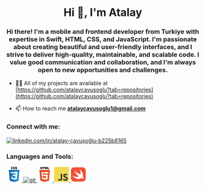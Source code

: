<h1 align="center">Hi 👋, I'm Atalay</h1>
<h3 align="center">Hi there! I'm a mobile and frontend developer from Turkiye with expertise in Swift, HTML, CSS, and JavaScript. I'm passionate about creating beautiful and user-friendly interfaces, and I strive to deliver high-quality, maintainable, and scalable code. I value good communication and collaboration, and I'm always open to new opportunities and challenges.</h3>

- 👨‍💻 All of my projects are available at [https://github.com/atalaycavusoglu?tab=repositories](https://github.com/atalaycavusoglu?tab=repositories)

- 📫 How to reach me **atalaycavusoglu1@gmail.com**

<h3 align="left">Connect with me:</h3>
<p align="left">
<a href="https://linkedin.com/in/linkedin.com/in/atalay-çavuşoğlu-b225b8165" target="blank"><img align="center" src="https://raw.githubusercontent.com/rahuldkjain/github-profile-readme-generator/master/src/images/icons/Social/linked-in-alt.svg" alt="linkedin.com/in/atalay-çavuşoğlu-b225b8165" height="30" width="40" /></a>
</p>

<h3 align="left">Languages and Tools:</h3>
<p align="left"> <a href="https://www.w3schools.com/css/" target="_blank" rel="noreferrer"> <img src="https://raw.githubusercontent.com/devicons/devicon/master/icons/css3/css3-original-wordmark.svg" alt="css3" width="40" height="40"/> </a> <a href="https://git-scm.com/" target="_blank" rel="noreferrer"> <img src="https://www.vectorlogo.zone/logos/git-scm/git-scm-icon.svg" alt="git" width="40" height="40"/> </a> <a href="https://www.w3.org/html/" target="_blank" rel="noreferrer"> <img src="https://raw.githubusercontent.com/devicons/devicon/master/icons/html5/html5-original-wordmark.svg" alt="html5" width="40" height="40"/> </a> <a href="https://developer.mozilla.org/en-US/docs/Web/JavaScript" target="_blank" rel="noreferrer"> <img src="https://raw.githubusercontent.com/devicons/devicon/master/icons/javascript/javascript-original.svg" alt="javascript" width="40" height="40"/> </a> <a href="https://developer.apple.com/swift/" target="_blank" rel="noreferrer"> <img src="https://raw.githubusercontent.com/devicons/devicon/master/icons/swift/swift-original.svg" alt="swift" width="40" height="40"/> </a> </p>
